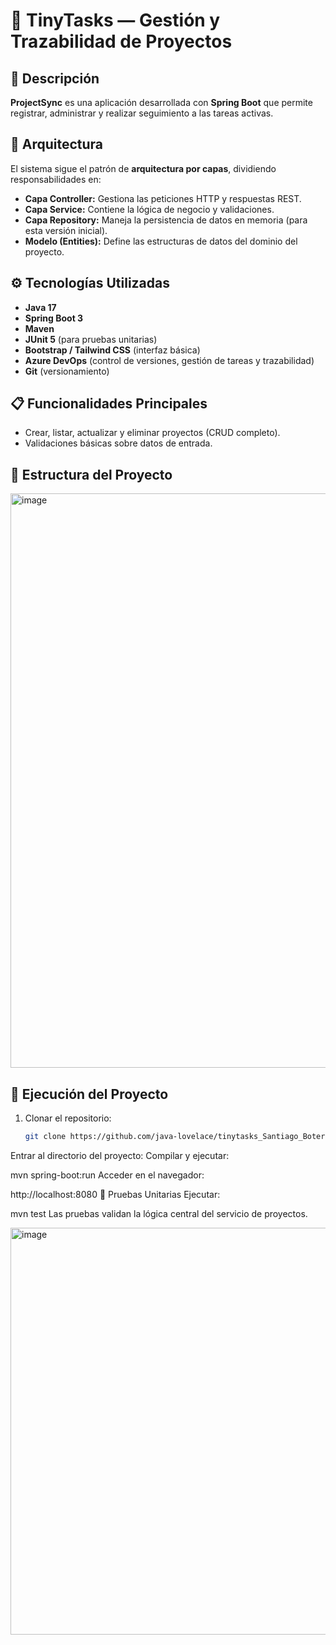 # 🧩 TinyTasks — Gestión y Trazabilidad de Proyectos

## 📖 Descripción
**ProjectSync** es una aplicación desarrollada con **Spring Boot** que permite registrar, administrar y realizar seguimiento a las tareas activas.  

## 🧱 Arquitectura
El sistema sigue el patrón de **arquitectura por capas**, dividiendo responsabilidades en:
- **Capa Controller:** Gestiona las peticiones HTTP y respuestas REST.
- **Capa Service:** Contiene la lógica de negocio y validaciones.
- **Capa Repository:** Maneja la persistencia de datos en memoria (para esta versión inicial).
- **Modelo (Entities):** Define las estructuras de datos del dominio del proyecto.

## ⚙️ Tecnologías Utilizadas
- **Java 17**
- **Spring Boot 3**
- **Maven**
- **JUnit 5** (para pruebas unitarias)
- **Bootstrap / Tailwind CSS** (interfaz básica)
- **Azure DevOps** (control de versiones, gestión de tareas y trazabilidad)
- **Git** (versionamiento)

## 📋 Funcionalidades Principales
- Crear, listar, actualizar y eliminar proyectos (CRUD completo).
- Validaciones básicas sobre datos de entrada.

## 🧩 Estructura del Proyecto

<img width="573" height="919" alt="image" src="https://github.com/user-attachments/assets/78cb3aca-9d57-48cb-ad7c-3e5eebcc62c3" />


## 🚀 Ejecución del Proyecto
1. Clonar el repositorio:
   ```bash
   git clone https://github.com/java-lovelace/tinytasks_Santiago_Botero
Entrar al directorio del proyecto:
Compilar y ejecutar:


mvn spring-boot:run
Acceder en el navegador:

http://localhost:8080
🧪 Pruebas Unitarias
Ejecutar:

mvn test
Las pruebas validan la lógica central del servicio de proyectos.

<img width="1919" height="651" alt="image" src="https://github.com/user-attachments/assets/23f520b4-7dcc-4204-b283-d66c3916eab4" />

